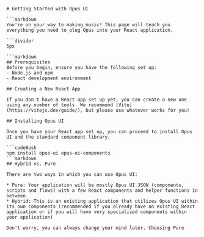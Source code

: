 ```mainHeading
# Getting Started with Opus UI

```markdown
You're on your way to making music! This page will teach you everything you need to plug Opus into your React application.

```divider
5px

```markdown
## Prerequisites
Before you begin, ensure you have the following set up:
- Node.js and npm
- React development environment

## Creating a New React App

If you don't have a React app set up yet, you can create a new one using any number of tools. We recommend [Vite](https://vitejs.dev/guide/), but please use whatever works for you!

## Installing Opus UI

Once you have your React app set up, you can proceed to install Opus UI and the standard component library.

```codeBash
npm install opus-ui opus-ui-components
```markdown
## Hybrid vs. Pure

There are two ways in which you can use Opus UI:

* Pure: Your application will be mostly Opus UI JSON (components, scripts and flows) with a few React components and helper functions in between
* Hybrid: This is an existing application that utilizes Opus UI within its own components (recommended if you already have an existing React application or if you will have very specialized components within your application)

Don't worry, you can always change your mind later. Choosing Pure